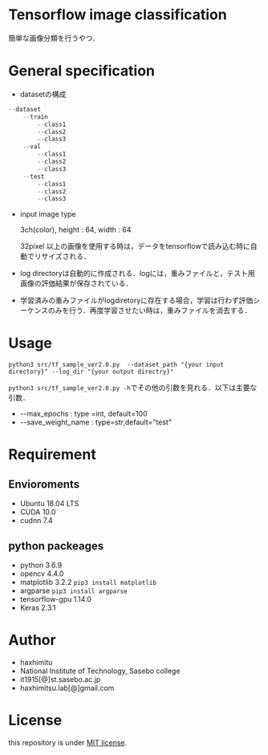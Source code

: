 
# Tensorflow image classification 
簡単な画像分類を行うやつ．

# General specification
* datasetの構成
```python
--dataset
    --train
        --class1
        --class2
        --class3
    --val
        --class1
        --class2
        --class3
    --test
        --class1
        --class2
        --class3
```
* input image type

  3ch(color), height : 64, width : 64

  32pixel 以上の画像を使用する時は，データをtensorflowで読み込む時に自動でリサイズされる．

* log directoryは自動的に作成される．logには，重みファイルと，テスト用画像の評価結果が保存されている．
* 学習済みの重みファイルがlogdiretoryに存在する場合，学習は行わず評価シーケンスのみを行う．再度学習させたい時は，重みファイルを消去する．
  

# Usage
```python3
python3 src/tf_sample_ver2.0.py  --dataset_path "{your input directory}" --log_dir "{your output directry}"
```
```python3 src/tf_sample_ver2.0.py -h```でその他の引数を見れる．以下は主要な引数．
* --max_epochs : type =int, default=100
* --save_weight_name : type=str,default="test"

# Requirement
## Envioroments
* Ubuntu 18.04 LTS
* CUDA 10.0
* cudnn 7.4
## python packeages
* python 3.6.9
* opencv 4.4.0
* matplotlib 3.2.2
``pip3 install matplotlib``
* argparse 
``pip3 install argparse``
* tensorflow-gpu 1.14.0
* Keras 2.3.1

# Author
* haxhimitu
* National Institute of Technology, Sasebo college
* it1915[@]st.sasebo.ac.jp
* haxhimitsu.lab[@]gmail.com

# License
this repository is under [MIT license](https://en.wikipedia.org/wiki/MIT_License).